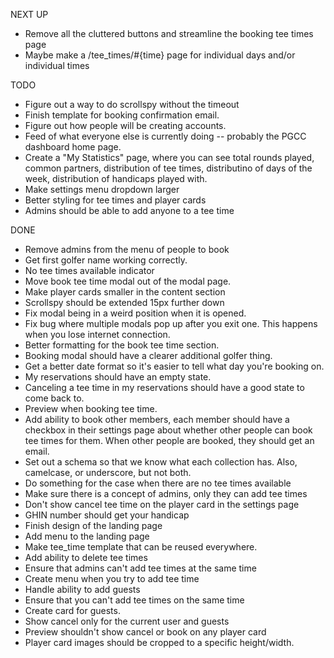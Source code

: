 NEXT UP

- Remove all the cluttered buttons and streamline the booking tee times page
- Maybe make a /tee_times/#{time} page for individual days and/or individual times

TODO

- Figure out a way to do scrollspy without the timeout
- Finish template for booking confirmation email.
- Figure out how people will be creating accounts.
- Feed of what everyone else is currently doing -- probably the PGCC dashboard home page.
- Create a "My Statistics" page, where you can see total rounds played, common partners, distribution of tee times, distributino of days of the week, distribution of handicaps played with.
- Make settings menu dropdown larger
- Better styling for tee times and player cards
- Admins should be able to add anyone to a tee time

DONE

- Remove admins from the menu of people to book
- Get first golfer name working correctly.
- No tee times available indicator
- Move book tee time modal out of the modal page.
- Make player cards smaller in the content section
- Scrollspy should be extended 15px further down
- Fix modal being in a weird position when it is opened.
- Fix bug where multiple modals pop up after you exit one. This happens when you lose internet connection.
- Better formatting for the book tee time section.
- Booking modal should have a clearer additional golfer thing.
- Get a better date format so it's easier to tell what day you're booking on.
- My reservations should have an empty state.
- Canceling a tee time in my reservations should have a good state to come back to.
- Preview when booking tee time.
- Add ability to book other members, each member should have a checkbox in their settings page about whether other people can book tee times for them. When other people are booked, they should get an email.
- Set out a schema so that we know what each collection has. Also, camelcase, or underscore, but not both.
- Do something for the case when there are no tee times available
- Make sure there is a concept of admins, only they can add tee times
- Don't show cancel tee time on the player card in the settings page
- GHIN number should get your handicap
- Finish design of the landing page
- Add menu to the landing page
- Make tee_time template that can be reused everywhere.
- Add ability to delete tee times
- Ensure that admins can't add tee times at the same time
- Create menu when you try to add tee time
- Handle ability to add guests
- Ensure that you can't add tee times on the same time
- Create card for guests.
- Show cancel only for the current user and guests
- Preview shouldn't show cancel or book on any player card
- Player card images should be cropped to a specific height/width.
